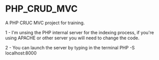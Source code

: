 # PHP_CRUD_MVC
A PHP CRUC MVC project for training.

1 - I'm unsing the PHP internal server for the indexing process, if you're using APACHE or other server you will need to change the code.

2 - You can launch the server by typing in the terminal PHP -S localhost:8000
